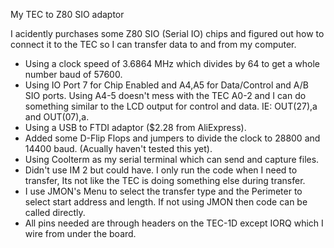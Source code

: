 My TEC to Z80 SIO adaptor

I acidently purchases some Z80 SIO (Serial IO) chips and figured out how to connect it to the TEC so I can transfer data to and from my computer.

- Using a clock speed of 3.6864 MHz which divides by 64 to get a whole number baud of 57600.
- Using IO Port 7 for Chip Enabled and A4,A5 for Data/Control and A/B SIO ports.  Using A4-5 doesn't mess with the TEC A0-2 and I can do something similar to the LCD output for control and data.  IE: OUT(27),a and OUT(07),a.
- Using a USB to FTDI adaptor ($2.28 from AliExpress).
- Added some D-Flip Flops and jumpers to divide the clock to 28800 and 14400 baud. (Acually haven't tested this yet).
- Using Coolterm as my serial terminal which can send and capture files.
- Didn't use IM 2 but could have.  I only run the code when I need to transfer, Its not like the TEC is doing something else during transfer.
- I use JMON's Menu to select the transfer type and the Perimeter to select start address and length.  If not using JMON then code can be called directly.
- All pins needed are through headers on the TEC-1D except IORQ which I wire from under the board.
